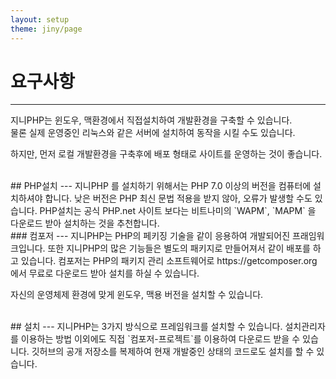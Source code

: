 ```yaml
---
layout: setup
theme: jiny/page
---
```


# 요구사항
---
지니PHP는 윈도우, 맥환경에서 직접설치하여 개발환경을 구축할 수 있습니다.  
물론 실제 운영중인 리눅스와 같은 서버에 설치하여 동작을 시킬 수도 있습니다.  

하지만, 먼저 로컬 개발환경을 구축후에 배포 형태로 사이트를 운영하는 것이 좋습니다.  

<br>
## PHP설치
---
지니PHP 를 설치하기 위해서는 PHP 7.0 이상의 버전을 컴퓨터에 설치하셔야 합니다.  
낮은 버전은 PHP 최신 문법 적용을 받지 않아, 오류가 발생할 수도 있습니다.  
PHP설치는 공식 PHP.net 사이트 보다는 비트나미의 `WAPM`, `MAPM` 을 다운로드 받아 설치하는 것을 추천합니다.  

<br>
### 컴포저
---
지니PHP는 PHP의 페키징 기술을 같이 응용하여 개발되어진 프래임워크입니다.  
또한 지니PHP의 많은 기능들은 별도의 패키지로 만들어져서 같이 배포를 하고 있습니다.  
컴포저는 PHP의 패키지 관리 소프트웨어로 https://getcomposer.org 에서 무료로 다운로드 받아 설치를 하실 수 있습니다. 

자신의 운영체제 환경에 맞게 윈도우, 맥용 버전을 설치할 수 있습니다.  

<br>
## 설치
---
지니PHP는 3가지 방식으로 프레임워크를 설치할 수 있습니다.  
설치관리자를 이용하는 방법 이외에도 직접 `컴포저-프로젝트`를 이용하여 다운로드 받을 수 있습니다.  
깃허브의 공개 저장소를 복제하여 현재 개발중인 상태의 코드로도 설치를 할 수 있습니다.  

<br>
<br>
<br>
<br>